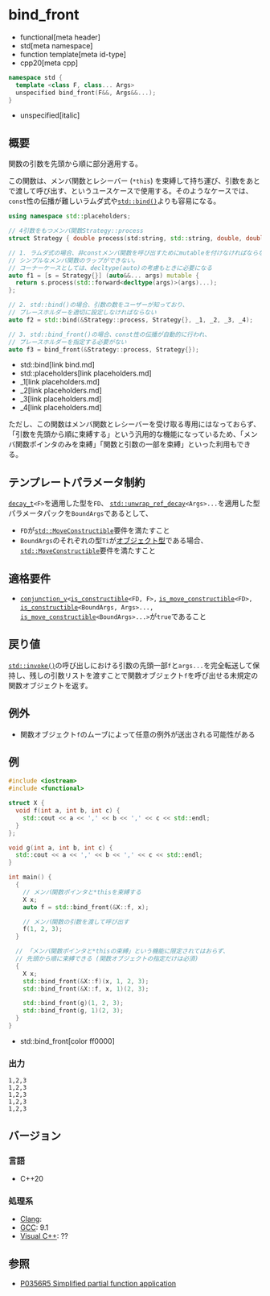 # bind_front
* functional[meta header]
* std[meta namespace]
* function template[meta id-type]
* cpp20[meta cpp]

```cpp
namespace std {
  template <class F, class... Args>
  unspecified bind_front(F&&, Args&&...);
}
```
* unspecified[italic]

## 概要
関数の引数を先頭から順に部分適用する。

この関数は、メンバ関数とレシーバー (`*this`) を束縛して持ち運び、引数をあとで渡して呼び出す、というユースケースで使用する。そのようなケースでは、`const`性の伝播が難しいラムダ式や[`std::bind()`](bind.md)よりも容易になる。

```cpp
using namespace std::placeholders;

// 4引数をもつメンバ関数Strategy::process
struct Strategy { double process(std:string, std::string, double, double); };

// 1. ラムダ式の場合、非constメンバ関数を呼び出すためにmutableを付けなければならないため、
// シンプルなメンバ関数のラップができない。
// コーナーケースとしては、decltype(auto)の考慮もときに必要になる
auto f1 = [s = Strategy{}] (auto&&... args) mutable {
  return s.process(std::forward<decltype(args)>(args)...);
};

// 2. std::bind()の場合、引数の数をユーザーが知っており、
// プレースホルダーを適切に設定しなければならない
auto f2 = std::bind(&Strategy::process, Strategy{}, _1, _2, _3, _4);

// 3. std::bind_front()の場合、const性の伝播が自動的に行われ、
// プレースホルダーを指定する必要がない
auto f3 = bind_front(&Strategy::process, Strategy{});
```
* std::bind[link bind.md]
* std::placeholders[link placeholders.md]
* _1[link placeholders.md]
* _2[link placeholders.md]
* _3[link placeholders.md]
* _4[link placeholders.md]

ただし、この関数はメンバ関数とレシーバーを受け取る専用にはなっておらず、「引数を先頭から順に束縛する」という汎用的な機能になっているため、「メンバ関数ポインタのみを束縛」「関数と引数の一部を束縛」といった利用もできる。


## テンプレートパラメータ制約
[`decay_t`](/reference/type_traits/decay.md)`<F>`を適用した型を`FD`、
[`std::unwrap_ref_decay`](unwrap_ref_decay.md.nolink)`<Args>...`を適用した型パラメータパックを`BoundArgs`であるとして、

- `FD`が[`std::MoveConstructible`](/reference/concepts/MoveConstructible.md)要件を満たすこと
- `BoundArgs`のそれぞれの型`Ti`が[オブジェクト型](/reference/type_traits/is_object.md)である場合、[`std::MoveConstructible`](/reference/concepts/MoveConstructible.md)要件を満たすこと


## 適格要件
- [`conjunction_v`](/reference/type_traits/conjunction.md)`<`[`is_constructible`](/reference/type_traits/is_constructible.md)`<FD, F>,` [`is_move_constructible`](/reference/type_traits/is_move_constructible.md)`<FD>,` [`is_constructible`](/reference/type_traits/is_constructible.md)`<BoundArgs, Args>...,` [`is_move_constructible`](/reference/type_traits/is_move_constructible.md)`<BoundArgs>...>`が`true`であること


## 戻り値
[`std::invoke()`](invoke.md)の呼び出しにおける引数の先頭一部`f`と`args...`を完全転送して保持し、残しの引数リストを渡すことで関数オブジェクト`f`を呼び出せる未規定の関数オブジェクトを返す。


## 例外
- 関数オブジェクト`f`のムーブによって任意の例外が送出される可能性がある


## 例
```cpp example
#include <iostream>
#include <functional>

struct X {
  void f(int a, int b, int c) {
    std::cout << a << ',' << b << ',' << c << std::endl;
  }
};

void g(int a, int b, int c) {
  std::cout << a << ',' << b << ',' << c << std::endl;
}

int main() {
  {
    // メンバ関数ポインタと*thisを束縛する
    X x;
    auto f = std::bind_front(&X::f, x);

    // メンバ関数の引数を渡して呼び出す
    f(1, 2, 3);
  }

  // 「メンバ関数ポインタと*thisの束縛」という機能に限定されてはおらず、
  // 先頭から順に束縛できる (関数オブジェクトの指定だけは必須)
  {
    X x;
    std::bind_front(&X::f)(x, 1, 2, 3);
    std::bind_front(&X::f, x, 1)(2, 3);

    std::bind_front(g)(1, 2, 3);
    std::bind_front(g, 1)(2, 3);
  }
}
```
* std::bind_front[color ff0000]

### 出力
```
1,2,3
1,2,3
1,2,3
1,2,3
1,2,3
```

## バージョン
### 言語
- C++20

### 処理系
- [Clang](/implementation.md#clang):
- [GCC](/implementation.md#gcc): 9.1
- [Visual C++](/implementation.md#visual_cpp): ??


## 参照
- [P0356R5 Simplified partial function application](http://www.open-std.org/jtc1/sc22/wg21/docs/papers/2018/p0356r5.html)
